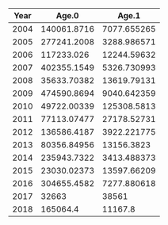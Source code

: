 |Year|Age.0|Age.1|
|---|---|---|
|2004|140061.8716|7077.655265|
|2005|277241.2008|3288.986571|
|2006|117233.026|12244.59632|
|2007|402355.1549|5326.730993|
|2008|35633.70382|13619.79131|
|2009|474590.8694|9040.642359|
|2010|49722.00339|125308.5813|
|2011|77113.07477|27178.52731|
|2012|136586.4187|3922.221775|
|2013|80356.84956|13156.3823|
|2014|235943.7322|3413.488373|
|2015|23030.02373|13597.66209|
|2016|304655.4582|7277.880618|
|2017|32663|38561|
|2018|165064.4|11167.8|

